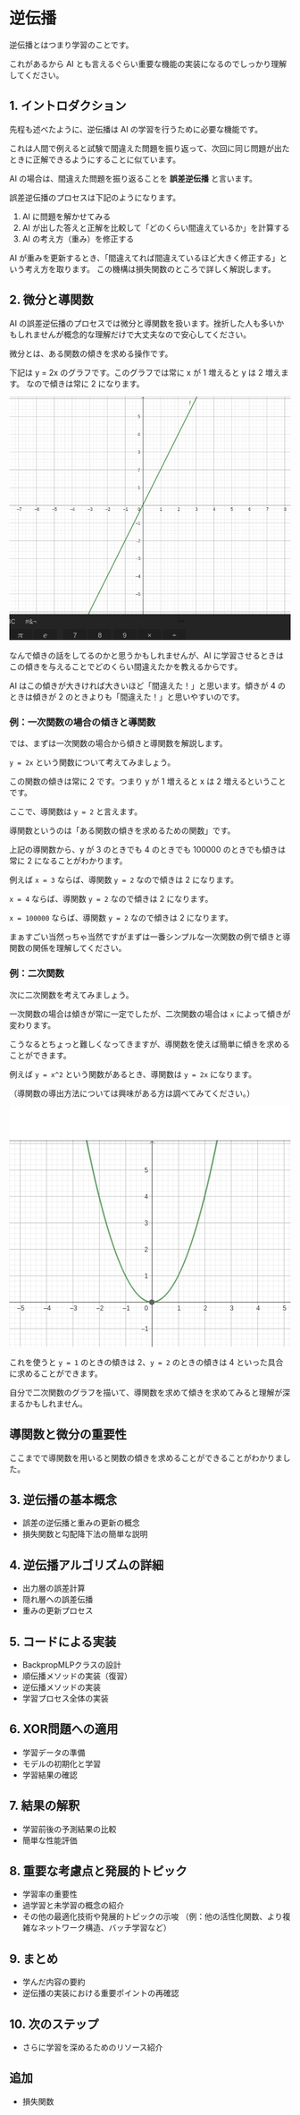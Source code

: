 # 逆伝播

逆伝播とはつまり学習のことです。

これがあるから AI とも言えるぐらい重要な機能の実装になるのでしっかり理解してください。

## 1. イントロダクション

先程も述べたように、逆伝播は AI の学習を行うために必要な機能です。

これは人間で例えると試験で間違えた問題を振り返って、次回に同じ問題が出たときに正解できるようにすることに似ています。

AI の場合は、間違えた問題を振り返ることを **誤差逆伝播** と言います。

誤差逆伝播のプロセスは下記のようになります。

1. AI に問題を解かせてみる
2. AI が出した答えと正解を比較して「どのくらい間違えているか」を計算する
3. AI の考え方（重み）を修正する

AI が重みを更新するとき、「間違えてれば間違えているほど大きく修正する」という考え方を取ります。
この機構は損失関数のところで詳しく解説します。

## 2. 微分と導関数

AI の誤差逆伝播のプロセスでは微分と導関数を扱います。挫折した人も多いかもしれませんが概念的な理解だけで大丈夫なので安心してください。

微分とは、ある関数の傾きを求める操作です。

下記は y = 2x のグラフです。このグラフでは常に x が 1 増えると y は 2 増えます。
なので傾きは常に 2 になります。

![image.png](image.png)


なんで傾きの話をしてるのかと思うかもしれませんが、AI に学習させるときはこの傾きを与えることでどのくらい間違えたかを教えるからです。

AI はこの傾きが大きければ大きいほど「間違えた！」と思います。傾きが 4 のときは傾きが 2 のときよりも「間違えた！」と思いやすいのです。

### 例：一次関数の場合の傾きと導関数

では、まずは一次関数の場合から傾きと導関数を解説します。

`y = 2x` という関数について考えてみましょう。

この関数の傾きは常に 2 です。つまり y が 1 増えると x は 2 増えるということです。

ここで、導関数は `y = 2` と言えます。

導関数というのは「ある関数の傾きを求めるための関数」です。

上記の導関数から、y が 3 のときでも 4 のときでも 100000 のときでも傾きは常に 2 になることがわかります。

例えば `x = 3` ならば、導関数 `y = 2` なので傾きは 2 になります。

`x = 4` ならば、導関数 `y = 2` なので傾きは 2 になります。

`x = 100000` ならば、導関数 `y = 2` なので傾きは 2 になります。

まぁすごい当然っちゃ当然ですがまずは一番シンプルな一次関数の例で傾きと導関数の関係を理解してください。

### 例：二次関数

次に二次関数を考えてみましょう。

一次関数の場合は傾きが常に一定でしたが、二次関数の場合は `x` によって傾きが変わります。

こうなるとちょっと難しくなってきますが、導関数を使えば簡単に傾きを求めることができます。

例えば `y = x^2` という関数があるとき、導関数は `y = 2x` になります。

（導関数の導出方法については興味がある方は調べてみてください。）

![graph of y equal x^2](image-1.png)

これを使うと `y = 1` のときの傾きは 2、`y = 2` のときの傾きは 4 といった具合に求めることができます。

自分で二次関数のグラフを描いて、導関数を求めて傾きを求めてみると理解が深まるかもしれません。

## 導関数と微分の重要性

ここまでで導関数を用いると関数の傾きを求めることができることがわかりました。

## 3. 逆伝播の基本概念
- 誤差の逆伝播と重みの更新の概念
- 損失関数と勾配降下法の簡単な説明

## 4. 逆伝播アルゴリズムの詳細
- 出力層の誤差計算
- 隠れ層への誤差伝播
- 重みの更新プロセス

## 5. コードによる実装
- BackpropMLPクラスの設計
- 順伝播メソッドの実装（復習）
- 逆伝播メソッドの実装
- 学習プロセス全体の実装

## 6. XOR問題への適用
- 学習データの準備
- モデルの初期化と学習
- 学習結果の確認

## 7. 結果の解釈
- 学習前後の予測結果の比較
- 簡単な性能評価

## 8. 重要な考慮点と発展的トピック
- 学習率の重要性
- 過学習と未学習の概念の紹介
- その他の最適化技術や発展的トピックの示唆
  （例：他の活性化関数、より複雑なネットワーク構造、バッチ学習など）

## 9. まとめ
- 学んだ内容の要約
- 逆伝播の実装における重要ポイントの再確認

## 10. 次のステップ
- さらに学習を深めるためのリソース紹介


## 追加
- 損失関数